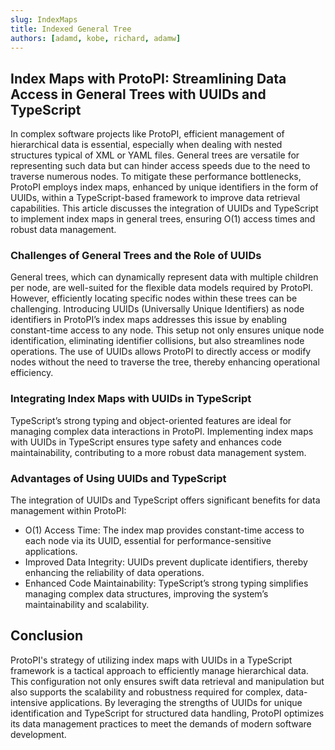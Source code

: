 ```yaml
---
slug: IndexMaps
title: Indexed General Tree
authors: [adamd, kobe, richard, adamw]
---
```


## Index Maps with ProtoPI: Streamlining Data Access in General Trees with UUIDs and TypeScript
In complex software projects like ProtoPI, efficient management of hierarchical data is essential, especially when dealing with nested structures typical of XML or YAML files. General trees are versatile for representing such data but can hinder access speeds due to the need to traverse numerous nodes. To mitigate these performance bottlenecks, ProtoPI employs index maps, enhanced by unique identifiers in the form of UUIDs, within a TypeScript-based framework to improve data retrieval capabilities. This article discusses the integration of UUIDs and TypeScript to implement index maps in general trees, ensuring O(1) access times and robust data management.
<!-- truncate -->
### Challenges of General Trees and the Role of UUIDs
General trees, which can dynamically represent data with multiple children per node, are well-suited for the flexible data models required by ProtoPI. However, efficiently locating specific nodes within these trees can be challenging. Introducing UUIDs (Universally Unique Identifiers) as node identifiers in ProtoPI’s index maps addresses this issue by enabling constant-time access to any node. This setup not only ensures unique node identification, eliminating identifier collisions, but also streamlines node operations. The use of UUIDs allows ProtoPI to directly access or modify nodes without the need to traverse the tree, thereby enhancing operational efficiency.
### Integrating Index Maps with UUIDs in TypeScript
TypeScript’s strong typing and object-oriented features are ideal for managing complex data interactions in ProtoPI. Implementing index maps with UUIDs in TypeScript ensures type safety and enhances code maintainability, contributing to a more robust data management system.
### Advantages of Using UUIDs and TypeScript
The integration of UUIDs and TypeScript offers significant benefits for data management within ProtoPI:
  - O(1) Access Time: The index map provides constant-time access to each node via its UUID, essential for performance-sensitive applications.
  - Improved Data Integrity: UUIDs prevent duplicate identifiers, thereby enhancing the reliability of data operations.
  - Enhanced Code Maintainability: TypeScript’s strong typing simplifies managing complex data structures, improving the system’s maintainability and scalability.
## Conclusion
ProtoPI's strategy of utilizing index maps with UUIDs in a TypeScript framework is a tactical approach to efficiently manage hierarchical data. This configuration not only ensures swift data retrieval and manipulation but also supports the scalability and robustness required for complex, data-intensive applications. By leveraging the strengths of UUIDs for unique identification and TypeScript for structured data handling, ProtoPI optimizes its data management practices to meet the demands of modern software development.
